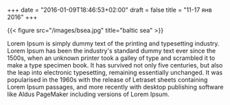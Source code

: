 +++
date = "2016-01-09T18:46:53+02:00"
draft = false
title = "11-17 янв 2016"
+++

{{< figure src="/images/bsea.jpg" title="baltic sea" >}}

Lorem Ipsum is simply dummy text of the printing and typesetting industry. Lorem Ipsum has been the industry's standard dummy text ever since the 1500s, when an unknown printer took a galley of type and scrambled it to make a type specimen book. It has survived not only five centuries, but also the leap into electronic typesetting, remaining essentially unchanged. It was popularised in the 1960s with the release of Letraset sheets containing Lorem Ipsum passages, and more recently with desktop publishing software like Aldus PageMaker including versions of Lorem Ipsum.

<!--more-->